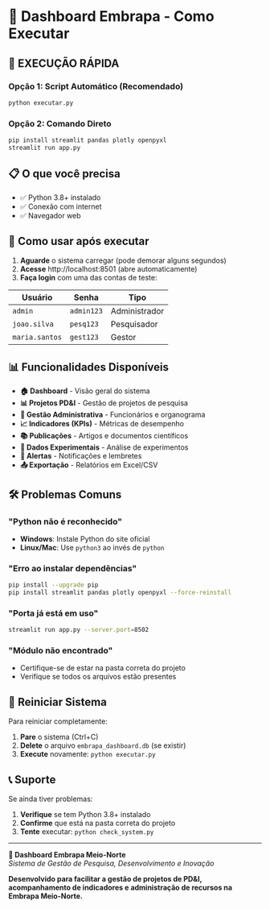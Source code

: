 # 🌱 Dashboard Embrapa - Como Executar

## 🚀 EXECUÇÃO RÁPIDA

### Opção 1: Script Automático (Recomendado)
```bash
python executar.py
```

### Opção 2: Comando Direto
```bash
pip install streamlit pandas plotly openpyxl
streamlit run app.py
```

## 📋 O que você precisa

- ✅ Python 3.8+ instalado
- ✅ Conexão com internet
- ✅ Navegador web

## 🔑 Como usar após executar

1. **Aguarde** o sistema carregar (pode demorar alguns segundos)
2. **Acesse** http://localhost:8501 (abre automaticamente)
3. **Faça login** com uma das contas de teste:

| Usuário | Senha | Tipo |
|---------|-------|------|
| `admin` | `admin123` | Administrador |
| `joao.silva` | `pesq123` | Pesquisador |
| `maria.santos` | `gest123` | Gestor |

## 📊 Funcionalidades Disponíveis

- **🏠 Dashboard** - Visão geral do sistema
- **📊 Projetos PD&I** - Gestão de projetos de pesquisa
- **👥 Gestão Administrativa** - Funcionários e organograma
- **📈 Indicadores (KPIs)** - Métricas de desempenho
- **📚 Publicações** - Artigos e documentos científicos
- **🧪 Dados Experimentais** - Análise de experimentos
- **🔔 Alertas** - Notificações e lembretes
- **📤 Exportação** - Relatórios em Excel/CSV

## 🛠️ Problemas Comuns

### "Python não é reconhecido"
- **Windows**: Instale Python do site oficial
- **Linux/Mac**: Use `python3` ao invés de `python`

### "Erro ao instalar dependências"
```bash
pip install --upgrade pip
pip install streamlit pandas plotly openpyxl --force-reinstall
```

### "Porta já está em uso"
```bash
streamlit run app.py --server.port=8502
```

### "Módulo não encontrado"
- Certifique-se de estar na pasta correta do projeto
- Verifique se todos os arquivos estão presentes

## 🔄 Reiniciar Sistema

Para reiniciar completamente:

1. **Pare** o sistema (Ctrl+C)
2. **Delete** o arquivo `embrapa_dashboard.db` (se existir)
3. **Execute** novamente: `python executar.py`

## 📞 Suporte

Se ainda tiver problemas:

1. **Verifique** se tem Python 3.8+ instalado
2. **Confirme** que está na pasta correta do projeto
3. **Tente** executar: `python check_system.py`

---

**🌱 Dashboard Embrapa Meio-Norte**  
*Sistema de Gestão de Pesquisa, Desenvolvimento e Inovação*

**Desenvolvido para facilitar a gestão de projetos de PD&I, acompanhamento de indicadores e administração de recursos na Embrapa Meio-Norte.**